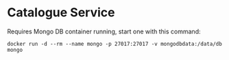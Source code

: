 ﻿# Catalogue Service

Requires Mongo DB container running, start one with this command:
```shell
docker run -d --rm --name mongo -p 27017:27017 -v mongodbdata:/data/db mongo
```